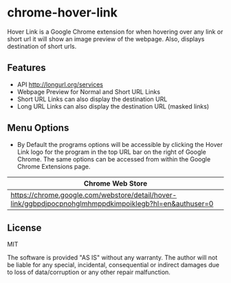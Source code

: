 # chrome-hover-link
Hover Link is a Google Chrome extension for when hovering over any link or short url it will show an image preview of the webpage. Also, displays destination of short urls.

## Features
- API http://longurl.org/services
- Webpage Preview for Normal and Short URL Links
- Short URL Links can also display the destination URL
- Long URL Links can also display the destination URL (masked links)

## Menu Options
- By Default the programs options will be accessible by clicking the Hover Link logo for the program in the top URL bar on the right of Google Chrome. The same options can be accessed from within the Google Chrome Extensions page.

| Chrome Web Store |
| ------ |
| https://chrome.google.com/webstore/detail/hover-link/ggbpdjpocpnohglmhmppdkimpoiklegb?hl=en&authuser=0 |

## License
MIT

The software is provided "AS IS" without any warranty. The author will not be liable for any special, incidental, consequential or indirect damages due to loss of data/corruption or any other repair malfunction.
